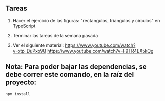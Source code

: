 ## Tareas
1. Hacer el ejercicio de las figuras: "rectangulos, triangulos y circulos" en TypeScript

2. Terminar las tareas de la semana pasada

3. Ver el siguiente material:
https://www.youtube.com/watch?v=xtp_DuPxo9Q
https://www.youtube.com/watch?v=F9TR4EX5kQg

## Nota: Para poder bajar las dependencias, se debe correr este comando, en la raíz del proyecto:
```sh
npm install
```